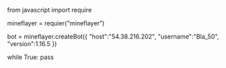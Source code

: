 from javascript import require

mineflayer = requier("mineflayer")

bot = mineflayer.createBot({
  "host":"54.38.216.202",
  "username":"Bla_50",
  "version":1.16.5
  })

while True:
   pass
   
